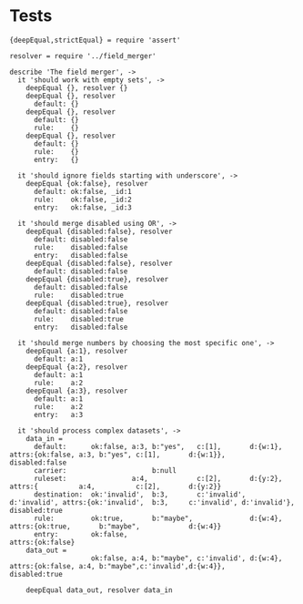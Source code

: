 Tests
=====

    {deepEqual,strictEqual} = require 'assert'

    resolver = require '../field_merger'

    describe 'The field merger', ->
      it 'should work with empty sets', ->
        deepEqual {}, resolver {}
        deepEqual {}, resolver
          default: {}
        deepEqual {}, resolver
          default: {}
          rule:    {}
        deepEqual {}, resolver
          default: {}
          rule:    {}
          entry:   {}

      it 'should ignore fields starting with underscore', ->
        deepEqual {ok:false}, resolver
          default: ok:false, _id:1
          rule:    ok:false, _id:2
          entry:   ok:false, _id:3

      it 'should merge disabled using OR', ->
        deepEqual {disabled:false}, resolver
          default: disabled:false
          rule:    disabled:false
          entry:   disabled:false
        deepEqual {disabled:false}, resolver
          default: disabled:false
        deepEqual {disabled:true}, resolver
          default: disabled:false
          rule:    disabled:true
        deepEqual {disabled:true}, resolver
          default: disabled:false
          rule:    disabled:true
          entry:   disabled:false

      it 'should merge numbers by choosing the most specific one', ->
        deepEqual {a:1}, resolver
          default: a:1
        deepEqual {a:2}, resolver
          default: a:1
          rule:    a:2
        deepEqual {a:3}, resolver
          default: a:1
          rule:    a:2
          entry:   a:3

      it 'should process complex datasets', ->
        data_in =
          default:      ok:false, a:3, b:"yes",   c:[1],       d:{w:1},     attrs:{ok:false, a:3, b:"yes", c:[1],       d:{w:1}},     disabled:false
          carrier:                     b:null
          ruleset:                a:4,            c:[2],       d:{y:2},     attrs:{          a:4,          c:[2],       d:{y:2}}
          destination:  ok:'invalid',  b:3,       c:'invalid', d:'invalid', attrs:{ok:'invalid',  b:3,     c:'invalid', d:'invalid'}, disabled:true
          rule:         ok:true,       b:"maybe",              d:{w:4},     attrs:{ok:true,       b:"maybe",            d:{w:4}}
          entry:        ok:false,                                           attrs:{ok:false}
        data_out =
                        ok:false, a:4, b:"maybe", c:'invalid', d:{w:4},     attrs:{ok:false, a:4, b:"maybe",c:'invalid',d:{w:4}},     disabled:true

        deepEqual data_out, resolver data_in
